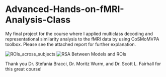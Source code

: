 # Advanced-Hands-on-fMRI-Analysis-Class

My final project for the course where I applied multiclass decoding and representational similarity analysis to the fMRI data by using CoSMoMVPA toolbox. Please see the attached report for further explanation.

![ROIs_across_subjects](https://user-images.githubusercontent.com/44211738/159066116-370de2c4-126c-4216-81bb-9dec307662a4.png)
![RSA Between Models and ROIs](https://user-images.githubusercontent.com/44211738/159066126-8acdc190-24d7-4d0f-a560-29642b8ce1a9.png)

Thank you Dr. Stefania Bracci, Dr. Moritz Wurm, and Dr. Scott L. Fairhall for this great course!
